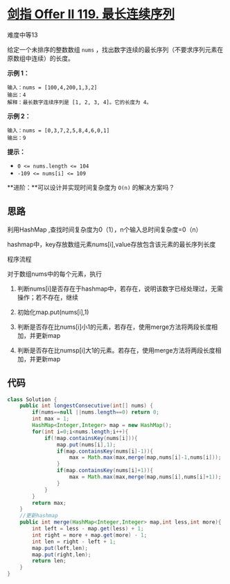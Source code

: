 # [剑指 Offer II 119. 最长连续序列](https://leetcode-cn.com/problems/WhsWhI/)

难度中等13

给定一个未排序的整数数组 `nums` ，找出数字连续的最长序列（不要求序列元素在原数组中连续）的长度。

 

**示例 1：**

```
输入：nums = [100,4,200,1,3,2]
输出：4
解释：最长数字连续序列是 [1, 2, 3, 4]。它的长度为 4。
```

**示例 2：**

```
输入：nums = [0,3,7,2,5,8,4,6,0,1]
输出：9
```

 

**提示：**

- `0 <= nums.length <= 104`
- `-109 <= nums[i] <= 109`

 

**进阶：**可以设计并实现时间复杂度为 `O(n)` 的解决方案吗？

## 思路

利用HashMap ,查找时间复杂度为0（1），n个输入总时间复杂度=0（n）

hashmap中，key存放数组元素nums[i],value存放包含该元素的最长序列长度

程序流程

对于数组nums中的每个元素，执行

1. 判断nums[i]是否存在于hashmap中，若存在，说明该数字已经处理过，无需操作；若不存在，继续

2. 初始化map.put(nums[i],1)

3. 判断是否存在比nums[i]小1的元素，若存在，使用merge方法将两段长度相加，并更新map

4. 判断是否存在比numsp[i]大1的元素。若存在，使用merge方法将两段长度相加，并更新map

   

## 代码

```java
class Solution {
    public int longestConsecutive(int[] nums) {
        if(nums==null ||nums.length==0) return 0;
        int max = 1;
        HashMap<Integer,Integer> map = new HashMap();
        for(int i=0;i<nums.length;i++){
            if(!map.containsKey(nums[i])){
                map.put(nums[i],1);
                if(map.containsKey(nums[i]-1)){
                    max = Math.max(max,merge(map,nums[i]-1,nums[i]));
                }
                if(map.containsKey(nums[i]+1)){
                    max = Math.max(max,merge(map,nums[i],nums[i]+1));
                }
            }
        }
        return max;
    }
    //更新hashmap
    public int merge(HashMap<Integer,Integer> map,int less,int more){
        int left = less - map.get(less) + 1;
        int right = more + map.get(more) - 1;
        int len = right - left + 1;
        map.put(left,len);
        map.put(right,len);
        return len;
    }
}
```




